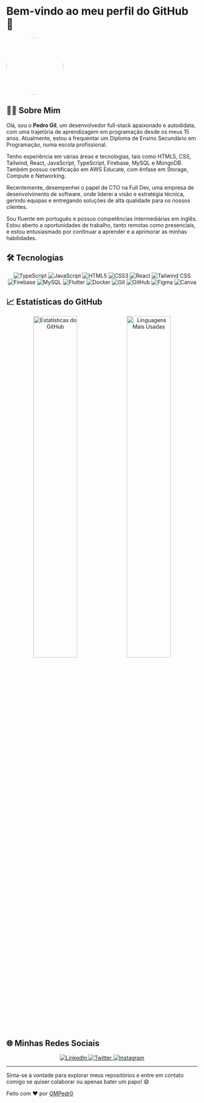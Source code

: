 # Bem-vindo ao meu perfil do GitHub 👋

<img src="https://media.licdn.com/dms/image/D4D03AQELWMF7qB2fkQ/profile-displayphoto-shrink_800_800/0/1678441593546?e=1717027200&v=beta&t=wyFzHtzuI_-PjL9mXz9P5Zde3rNzJllyziSd2xxumV0" width="150" height="150" style="border-radius: 50%;">

## 👨‍💻 Sobre Mim

Olá, sou o **Pedro Gil**, um desenvolvedor full-stack apaixonado e autodidata, com uma trajetória de aprendizagem em programação desde os meus 15 anos. Atualmente, estou a frequentar um Diploma de Ensino Secundário em Programação, numa escola profissional.

Tenho experiência em várias áreas e tecnologias, tais como HTML5, CSS, Tailwind, React, JavaScript, TypeScript, Firebase, MySQL e MongoDB. Também possuo certificação em AWS Educate, com ênfase em Storage, Compute e Networking.

Recentemente, desempenhei o papel de CTO na Full Dev, uma empresa de desenvolvimento de software, onde liderei a visão e estratégia técnica, gerindo equipas e entregando soluções de alta qualidade para os nossos clientes.

Sou fluente em português e possuo competências intermediárias em inglês. Estou aberto a oportunidades de trabalho, tanto remotas como presenciais, e estou entusiasmado por continuar a aprender e a aprimorar as minhas habilidades.

## 🛠️ Tecnologias

<p align="center">
  <img src="https://img.shields.io/badge/TypeScript-3178C6.svg?style=for-the-badge&logo=TypeScript&logoColor=white" alt="TypeScript"/>
  <img src="https://img.shields.io/badge/JavaScript-F7DF1E.svg?style=for-the-badge&logo=JavaScript&logoColor=black" alt="JavaScript"/>
  <img src="https://img.shields.io/badge/HTML5-E34F26.svg?style=for-the-badge&logo=HTML5&logoColor=white" alt="HTML5"/>
  <img src="https://img.shields.io/badge/CSS3-1572B6.svg?style=for-the-badge&logo=CSS3&logoColor=white" alt="CSS3"/>
  <img src="https://img.shields.io/badge/React-61DAFB.svg?style=for-the-badge&logo=React&logoColor=black" alt="React"/>
  <img src="https://img.shields.io/badge/Tailwind%20CSS-06B6D4.svg?style=for-the-badge&logo=Tailwind-CSS&logoColor=white" alt="Tailwind CSS"/>
  <img src="https://img.shields.io/badge/Firebase-FFCA28.svg?style=for-the-badge&logo=Firebase&logoColor=black" alt="Firebase"/>
  <img src="https://img.shields.io/badge/MySQL-4479A1.svg?style=for-the-badge&logo=MySQL&logoColor=white" alt="MySQL"/>
  <img src="https://img.shields.io/badge/Flutter-02569B.svg?style=for-the-badge&logo=Flutter&logoColor=white" alt="Flutter"/>
  <img src="https://img.shields.io/badge/Docker-2496ED.svg?style=for-the-badge&logo=Docker&logoColor=white" alt="Docker"/>
  <img src="https://img.shields.io/badge/Git-F05032.svg?style=for-the-badge&logo=Git&logoColor=white" alt="Git"/>
  <img src="https://img.shields.io/badge/GitHub-181717.svg?style=for-the-badge&logo=GitHub&logoColor=white" alt="GitHub"/>
  <img src="https://img.shields.io/badge/Figma-F24E1E.svg?style=for-the-badge&logo=Figma&logoColor=white" alt="Figma"/>
  <img src="https://img.shields.io/badge/Canva-00C4CC.svg?style=for-the-badge&logo=Canva&logoColor=white" alt="Canva"/>
</p>

## 📈 Estatísticas do GitHub

<p align="center">
  <img src="https://github-readme-stats.vercel.app/api?username=OMPedr0&show_icons=true&theme=radical" alt="Estatísticas do GitHub" width="48%"/>
  <img src="https://github-readme-stats.vercel.app/api/top-langs/?username=OMPedr0&layout=compact&theme=radical" alt="Linguagens Mais Usadas" width="48%"/>
</p>


## 🌐 Minhas Redes Sociais

<p align="center">
  <a href="https://www.linkedin.com/in/ompedr0/">
    <img src="https://img.shields.io/badge/LinkedIn-0A66C2.svg?style=for-the-badge&logo=LinkedIn&logoColor=white" alt="LinkedIn"/>
  </a>
  <a href="https://twitter.com/OMPedr0_">
    <img src="https://img.shields.io/badge/Twitter-1DA1F2.svg?style=for-the-badge&logo=Twitter&logoColor=white" alt="Twitter"/>
  </a>
  <a href="https://www.instagram.com/ompedr0_/">
    <img src="https://img.shields.io/badge/Instagram-E4405F.svg?style=for-the-badge&logo=Instagram&logoColor=white" alt="Instagram"/>
  </a>
</p>

---

Sinta-se à vontade para explorar meus repositórios e entre em contato comigo se quiser colaborar ou apenas bater um papo! 😄

Feito com ❤️ por [OMPedr0](https://github.com/OMPedr0)

